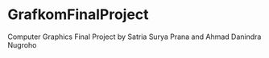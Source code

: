 # GrafkomFinalProject
Computer Graphics Final Project by Satria Surya Prana and Ahmad Danindra Nugroho
